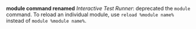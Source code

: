 **module command renamed**
_Interactive Test Runner_: deprecated the `module` command. To reload an individual module, use `reload %module name%` instead of `module %module name%`.
